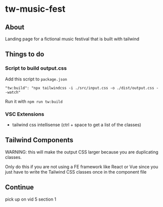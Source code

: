 # tw-music-fest

## About

Landing page for a fictional music festival that is built with tailwind

## Things to do

### Script to build output.css

Add this script to `package.json`

`"tw:build": "npx tailwindcss -i ./src/input.css -o ./dist/output.css --watch"`

Run it with `npm run tw:build`

### VSC Extensions

- tailwind css intellisense (ctrl + space to get a list of the classes)

## Tailwind Components

WARNING: this will make the output CSS larger because you are duplicating classes.

Only do this if you are not using a FE framework like React or Vue since you just have to write the Tailwind CSS classes once in the component file

## Continue

pick up on vid 5 section 1
